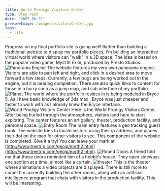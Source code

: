 ```yaml
---
title: World Prodigy Visitors Center
type: Blog Post
date: '2005-08-22'
previewImage: /images/visitorsCenter.jpg
tags:
  - life
---
```

Progress on my final portfolio site is going well! Rather than building a traditional website to display my portfolio pieces, I'm building an interactive virtual world where visitors can "walk" in a 3D space. The idea is based on the popular video game, Myst III Exile, produced by Presto Studios. ![Panorama Engine](/images/20050822-worldProdWeb.jpg) The website features my very own panorama engine. Visitors are able to pan left and right, and click in a desired area to move forward a few steps. Currently, a few bugs are being worked out in the engine, but it is nearing completion. There are also quick links to content for those in a hurry such as a jump map, and sub interface of my portfolio. ![Planet](/images/20050822-planetB.jpg) The world where the portfolio resides in is being modeled in Bryce 5. As I have basic knowledge of 3ds max , Bryce was just cheaper and faster to work with as I already knew the Bryce interface. ![World Prodigy Visitors Center](/images/20050822-wpvs.jpg) Here is the World Prodigy Visitors Center. After being hurled through the atmosphere, visitors land here to start exploring. The center features an art gallery, theater, production facility, and personal space. ![Entry Room](/images/20050822-inside.jpg) The main entry features a geo tracking guest book. The website tries to locate visitors using their ip address, and places their dot on the map for other visitors to see. This component of the website is completed. Give it a try! You can leave your mark at [http://www.treetrip.com/geoip/earth2.html](http://www.treetrip.com/geoip/earth2.html). ![Round Doors](/images/20050822-roundDoor.jpg) A friend told me that these doors reminded him of a hobbit's house. They open sideways one section at a time, almost like a curtain. ![theater](/images/20050828-theater2.jpg) This is the theater where animations a video projects are displayed. There is still more to come! I'm currently building the other rooms, along with an artificial intelligence program that chats with visitors in the production facility. This will be interesting.

